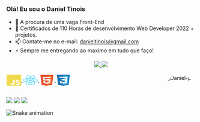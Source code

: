 ### Olá! Eu sou o Daniel Tinois

- 🔭 A procura de uma vaga Front-End
- 💬 Certificados de 110 Horas de desenvolvimento Web Developer 2022 + projetos.
- 📫 Contate-me no e-mail: danieltinois@gmail.com
- ⚡ Sempre me entregando ao maximo em tudo que faço!

<div align="center">
  <a href="https://github.com/danieltinois">
  <img height="160em" src="https://github-readme-stats.vercel.app/api?username=danieltinois&show_icons=true&theme=aura&include_all_commits=true&count_private=true"/>
  <img height="160em" src="https://github-readme-stats.vercel.app/api/top-langs/?username=danieltinois&layout=compact&langs_count=7&theme=aura"/>
</div>
  <div style="display: inline_block"><br>
 <img align="center" alt="Daniel-Js" height="30" width="40" src="https://raw.githubusercontent.com/devicons/devicon/master/icons/javascript/javascript-plain.svg">
 <img align="center" alt="Daniel-React" height="30" width="40" src="https://raw.githubusercontent.com/devicons/devicon/master/icons/react/react-original.svg">
 <img align="center" alt="Daniel-HTML" height="30" width="40" src="https://raw.githubusercontent.com/devicons/devicon/master/icons/html5/html5-original.svg">
 <img align="center" alt="Daniel-CSS" height="30" width="40" src="https://raw.githubusercontent.com/devicons/devicon/master/icons/css3/css3-original.svg">
  <img align="right" alt="Daniel-pic" height="150" style="border-radius:50px;" src="https://cdn-icons.flaticon.com/png/512/2409/premium/2409387.png?token=exp=1657967956~hmac=a0fa7753f784d7300ff39161673c7ff9">
</div>
  
  ##
  
  <div>
  
   <a href="https://www.instagram.com/danieltinois/" target="_blank"><img src="https://img.shields.io/badge/-Instagram-%23E4405F?style=for-the-badge&logo=instagram&logoColor=white" target="_blank"></a>
 	 <a href = "mailto:danieltinois@gmail.com"><img src="https://img.shields.io/badge/-Gmail-%23333?style=for-the-badge&logo=gmail&logoColor=white" target="_blank"></a>
  <a href="https://www.linkedin.com/in/daniel-tinois-3a5487224/" target="_blank"><img src="https://img.shields.io/badge/-LinkedIn-%230077B5?style=for-the-badge&logo=linkedin&logoColor=white" target="_blank"></a>
    
 ![Snake animation](https://github.com/danieltinois/danieltinois/blob/output/github-contribution-grid-snake.svg)  
    
  </div>
    


